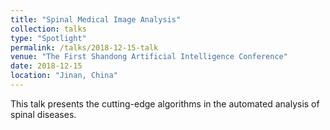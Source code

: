 ```yaml
---
title: "Spinal Medical Image Analysis"
collection: talks
type: "Spotlight"
permalink: /talks/2018-12-15-talk
venue: "The First Shandong Artificial Intelligence Conference"
date: 2018-12-15
location: "Jinan, China"
---
```


This talk presents the cutting-edge algorithms in the automated analysis of spinal diseases.
